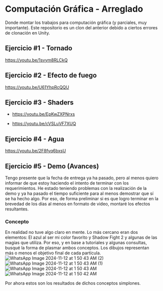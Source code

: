 # Computación Gráfica - Arreglado
Donde montar los trabajos para computación gráfica (y parciales, muy importante). Este repositorio es un clon del anterior debido a ciertos errores de clonación en Unity.

## Ejercicio #1 - Tornado
https://youtu.be/1svym8RLCkQ

## Ejercicio #2 - Efecto de fuego
https://youtu.be/U61YhpRcQQU

## Ejercicio #3 - Shaders
- https://youtu.be/EpKwZXPNrxs

- https://youtu.be/cVSLuVF7XUQ

## Ejercicio #4 - Agua
https://youtu.be/2F8fyq6bxsU

## Ejercicio #5 - Demo (Avances)
Tengo presente que la fecha de entrega ya ha pasado, pero al menos quiero informar de que estoy haciendo el intento de terminar con los requerimientos. He estado teniendo problemas con la realización de la demo y ya ha pasado el tiempo suficiente para al menos demostrar que sí se ha hecho algo. Por eso, de forma preliminar si es que logro terminar en la brevedad de los días al menos en formato de video, montaré los efectos resultantes.

### Concepto
En realidad no tuve algo claro en mente. Lo más cercano eran dos elementos: El azul al ser mi color favorito y Shadow Fight 2 y algunas de las magias que utiliza. Por eso, y en base a tutoriales y algunas consultas, busqué la forma de plasmar ambos conceptos. Los dibujos representan más o menos el objetivo final de cada partícula.
![WhatsApp Image 2024-11-12 at 1 50 43 AM (2)](https://github.com/user-attachments/assets/2fbb9a95-ff4b-48a1-badd-3c9fb762ff9e)
![WhatsApp Image 2024-11-12 at 1 50 43 AM (1)](https://github.com/user-attachments/assets/ffef6a5f-948d-4a09-9185-a7010bb6de66)
![WhatsApp Image 2024-11-12 at 1 50 43 AM](https://github.com/user-attachments/assets/a099c1af-3efa-41f0-b82a-12e3dfaac534)
![WhatsApp Image 2024-11-12 at 1 50 42 AM](https://github.com/user-attachments/assets/24c7744e-62b6-4177-b309-8fc3dee9e7a5)

Por ahora estos son los resultados de dichos conceptos simplones.

